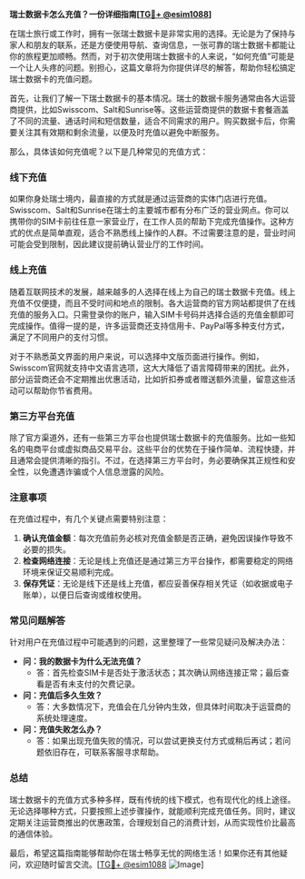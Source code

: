 **瑞士数据卡怎么充值？一份详细指南[[TG💪+ @esim1088](https://t.me/s/esim1088)]**

在瑞士旅行或工作时，拥有一张瑞士数据卡是非常实用的选择。无论是为了保持与家人和朋友的联系，还是方便使用导航、查询信息，一张可靠的瑞士数据卡都能让你的旅程更加顺畅。然而，对于初次使用瑞士数据卡的人来说，“如何充值”可能是一个让人头疼的问题。别担心，这篇文章将为你提供详尽的解答，帮助你轻松搞定瑞士数据卡的充值问题。

首先，让我们了解一下瑞士数据卡的基本情况。瑞士的数据卡服务通常由各大运营商提供，比如Swisscom、Salt和Sunrise等。这些运营商提供的数据卡套餐涵盖了不同的流量、通话时间和短信数量，适合不同需求的用户。购买数据卡后，你需要关注其有效期和剩余流量，以便及时充值以避免中断服务。

那么，具体该如何充值呢？以下是几种常见的充值方式：

### **线下充值**
如果你身处瑞士境内，最直接的方式就是通过运营商的实体门店进行充值。Swisscom、Salt和Sunrise在瑞士的主要城市都有分布广泛的营业网点。你可以携带你的SIM卡前往任意一家营业厅，在工作人员的帮助下完成充值操作。这种方式的优点是简单直观，适合不熟悉线上操作的人群。不过需要注意的是，营业时间可能会受到限制，因此建议提前确认营业厅的工作时间。

### **线上充值**
随着互联网技术的发展，越来越多的人选择在线上为自己的瑞士数据卡充值。线上充值不仅便捷，而且不受时间和地点的限制。各大运营商的官方网站都提供了在线充值的服务入口。只需登录你的账户，输入SIM卡号码并选择合适的充值金额即可完成操作。值得一提的是，许多运营商还支持信用卡、PayPal等多种支付方式，满足了不同用户的支付习惯。

对于不熟悉英文界面的用户来说，可以选择中文版页面进行操作。例如，Swisscom官网就支持中文语言选项，这大大降低了语言障碍带来的困扰。此外，部分运营商还会不定期推出优惠活动，比如折扣券或者赠送额外流量，留意这些活动可以帮助你节省费用。

### **第三方平台充值**
除了官方渠道外，还有一些第三方平台也提供瑞士数据卡的充值服务。比如一些知名的电商平台或虚拟商品交易平台。这些平台的优势在于操作简单、流程快捷，并且通常会提供清晰的指引。不过，在选择第三方平台时，务必要确保其正规性和安全性，以免遭遇诈骗或个人信息泄露的风险。

### **注意事项**
在充值过程中，有几个关键点需要特别注意：
1. **确认充值金额**：每次充值前务必核对充值金额是否正确，避免因误操作导致不必要的损失。
2. **检查网络连接**：无论是线上充值还是通过第三方平台操作，都需要稳定的网络环境来保证交易顺利完成。
3. **保存凭证**：无论是线下还是线上充值，都应妥善保存相关凭证（如收据或电子账单），以便日后查询或维权使用。

### **常见问题解答**
针对用户在充值过程中可能遇到的问题，这里整理了一些常见疑问及解决办法：
- **问：我的数据卡为什么无法充值？**
  - 答：首先检查SIM卡是否处于激活状态；其次确认网络连接正常；最后查看是否有未支付的欠费记录。
- **问：充值后多久生效？**
  - 答：大多数情况下，充值会在几分钟内生效，但具体时间取决于运营商的系统处理速度。
- **问：充值失败怎么办？**
  - 答：如果出现充值失败的情况，可以尝试更换支付方式或稍后再试；若问题依旧存在，可联系客服寻求帮助。

### **总结**
瑞士数据卡的充值方式多种多样，既有传统的线下模式，也有现代化的线上途径。无论选择哪种方式，只要按照上述步骤操作，就能顺利完成充值任务。同时，建议定期关注运营商推出的优惠政策，合理规划自己的消费计划，从而实现性价比最高的通信体验。

最后，希望这篇指南能够帮助你在瑞士畅享无忧的网络生活！如果你还有其他疑问，欢迎随时留言交流。[[TG💪+ @esim1088](https://t.me/s/esim1088) ![Image](https://i.postimg.cc/4NQfJmqS/Snipaste-2025-05-13-00-14-12.png)]
